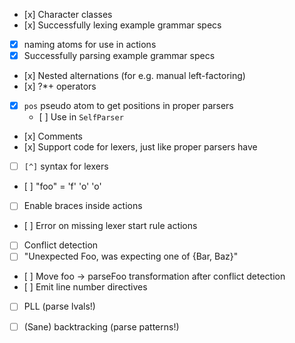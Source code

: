 - [x] Character classes
- [x] Successfully lexing example grammar specs
- [x] naming atoms for use in actions
- [x] Successfully parsing example grammar specs
- [x] Nested alternations (for e.g. manual left-factoring)
- [x] ?*+ operators
- [x] `pos` pseudo atom to get positions in proper parsers
    * [ ] Use in `SelfParser`
- [x] Comments
- [x] Support code for lexers, just like proper parsers have
- [ ] `[^]` syntax for lexers
- [ ] "foo" = 'f' 'o' 'o'
- [ ] Enable braces inside actions
- [ ] Error on missing lexer start rule actions
- [ ] Conflict detection
- [ ] "Unexpected Foo, was expecting one of {Bar, Baz}"
- [ ] Move foo -> parseFoo transformation after conflict detection
- [ ] Emit line number directives
- [ ] PLL (parse lvals!)
- [ ] (Sane) backtracking (parse patterns!)

